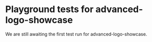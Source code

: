 # Playground tests for advanced-logo-showcase
We are still awaiting the first test run for advanced-logo-showcase.
